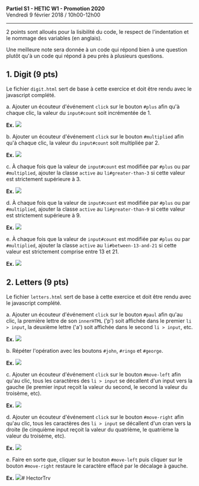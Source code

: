**Partiel S1 - HETIC W1 - Promotion 2020**
<br>Vendredi 9 février 2018 / 10h00-12h00

---

2 points sont alloués pour la lisibilité du code, le respect de l'indentation et le nommage des variables (en anglais).

Une meilleure note sera donnée à un code qui répond bien à une question plutôt qu'à un code qui répond à peu près à plusieurs questions.

## 1. Digit (9 pts)

Le fichier `digit.html` sert de base à cette exercice et doit être rendu avec le javascript complété.

a. Ajouter un écouteur d'événement `click` sur le bouton `#plus` afin qu'à chaque clic, la valeur du `input#count` soit incrémentée de 1.

**Ex.** ![](./gifs/digit-a.gif)

b. Ajouter un écouteur d'événement `click` sur le bouton `#multiplied` afin qu'à chaque clic, la valeur du `input#count` soit multipliée par 2.

**Ex.** ![](./gifs/digit-b.gif)

c. À chaque fois que la valeur de `input#count` est modifiée par `#plus` ou par `#multiplied`, ajouter la classe `active` au `li#greater-than-3` si cette valeur est strictement supérieure à 3. 

**Ex.** ![](./gifs/digit-c.gif)

d. À chaque fois que la valeur de `input#count` est modifiée par `#plus` ou par `#multiplied`, ajouter la classe `active` au `li#greater-than-9` si cette valeur est strictement supérieure à 9. 

**Ex.** ![](./gifs/digit-d.gif)

e. À chaque fois que la valeur de `input#count` est modifiée par `#plus` ou par `#multiplied`, ajouter la classe `active` au `li#between-13-and-21` si cette valeur est strictement comprise entre 13 et 21.

**Ex.** ![](./gifs/digit-e.gif)

## 2. Letters (9 pts)

Le fichier `letters.html` sert de base à cette exercice et doit être rendu avec le javascript complété.

a. Ajouter un écouteur d'événement `click` sur le bouton `#paul` afin qu'au clic, la première lettre de son `innerHTML` ('p') soit affichée dans le premier `li > input`, la deuxième lettre ('a') soit affichée dans le second `li > input`, etc.

**Ex.** ![](./gifs/letters-a.gif)

b. Répéter l'opération avec les boutons `#john`, `#ringo` et `#george`.

**Ex.** ![](./gifs/letters-b.gif)

c. Ajouter un écouteur d'événement `click` sur le bouton `#move-left` afin qu'au clic, tous les caractères des `li > input` se décallent d'un input vers la gauche (le premier input reçoit la valeur du second, le second la valeur du troisème, etc).

**Ex.** ![](./gifs/letters-c.gif)

d. Ajouter un écouteur d'événement `click` sur le bouton `#move-right` afin qu'au clic, tous les caractères des `li > input` se décallent d'un cran vers la droite (le cinquième input reçoit la valeur du quatrième, le quatrième la valeur du troisème, etc).

**Ex.** ![](./gifs/letters-d.gif)

e. Faire en sorte que, cliquer sur le bouton `#move-left` puis cliquer sur le bouton `#move-right` restaure le caractère effacé par le décalage à gauche.

**Ex.** ![](./gifs/letters-e.gif)# HectorTrv
